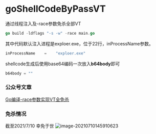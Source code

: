 # goShellCodeByPassVT
通过线程注入及-race参数免杀全部VT

~~~go
go build -ldflags "-s -w" -race main.go
~~~

其中代码默认注入进程是exploer.exe，位于22行，inProcessName参数。
~~~go
inProcessName    =    "exploer.exe"
~~~

shellcode生成后使用base64编码一次放入**b64body**即可
~~~go
b64body = ""
~~~

### 公众号文章
[Go编译-race参数实现VT全免杀](https://mp.weixin.qq.com/s?src=11&timestamp=1625897670&ver=3181&signature=KPi53pi9YLfS-419yr4Is5uwCxejkeK2Ki0rbrtFZ2occDxV0aycmvxKBjhgQE8pm3m*I7lBYo9jwxYdHfBaQ0fr3-SJAWHaBkF5ait6BvFwzzZSfnPL*xJb0CQhewpm&new=1)
### 免杀情况
截至2021/7/10 幸免于世
![image-20210710145910623](https://typora-mine.oss-cn-beijing.aliyuncs.com/typora/image-20210710145910623.png)
